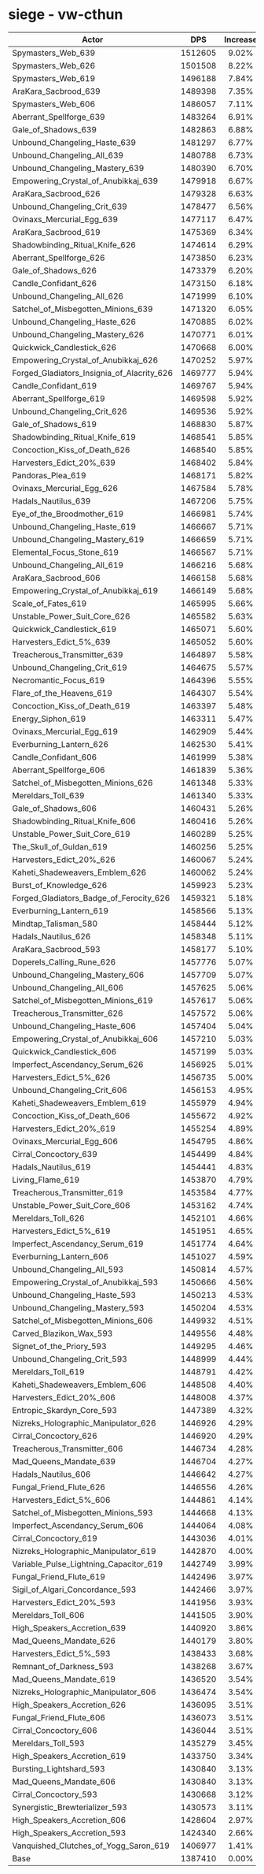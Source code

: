 # siege - vw-cthun
| Actor | DPS | Increase |
|---|:---:|:---:|
|Spymasters_Web_639|1512605|9.02%|
|Spymasters_Web_626|1501508|8.22%|
|Spymasters_Web_619|1496188|7.84%|
|AraKara_Sacbrood_639|1489398|7.35%|
|Spymasters_Web_606|1486057|7.11%|
|Aberrant_Spellforge_639|1483264|6.91%|
|Gale_of_Shadows_639|1482863|6.88%|
|Unbound_Changeling_Haste_639|1481297|6.77%|
|Unbound_Changeling_All_639|1480788|6.73%|
|Unbound_Changeling_Mastery_639|1480390|6.70%|
|Empowering_Crystal_of_Anubikkaj_639|1479918|6.67%|
|AraKara_Sacbrood_626|1479328|6.63%|
|Unbound_Changeling_Crit_639|1478477|6.56%|
|Ovinaxs_Mercurial_Egg_639|1477117|6.47%|
|AraKara_Sacbrood_619|1475369|6.34%|
|Shadowbinding_Ritual_Knife_626|1474614|6.29%|
|Aberrant_Spellforge_626|1473850|6.23%|
|Gale_of_Shadows_626|1473379|6.20%|
|Candle_Confidant_626|1473150|6.18%|
|Unbound_Changeling_All_626|1471999|6.10%|
|Satchel_of_Misbegotten_Minions_639|1471320|6.05%|
|Unbound_Changeling_Haste_626|1470885|6.02%|
|Unbound_Changeling_Mastery_626|1470771|6.01%|
|Quickwick_Candlestick_626|1470668|6.00%|
|Empowering_Crystal_of_Anubikkaj_626|1470252|5.97%|
|Forged_Gladiators_Insignia_of_Alacrity_626|1469777|5.94%|
|Candle_Confidant_619|1469767|5.94%|
|Aberrant_Spellforge_619|1469598|5.92%|
|Unbound_Changeling_Crit_626|1469536|5.92%|
|Gale_of_Shadows_619|1468830|5.87%|
|Shadowbinding_Ritual_Knife_619|1468541|5.85%|
|Concoction_Kiss_of_Death_626|1468540|5.85%|
|Harvesters_Edict_20%_639|1468402|5.84%|
|Pandoras_Plea_619|1468171|5.82%|
|Ovinaxs_Mercurial_Egg_626|1467584|5.78%|
|Hadals_Nautilus_639|1467206|5.75%|
|Eye_of_the_Broodmother_619|1466981|5.74%|
|Unbound_Changeling_Haste_619|1466667|5.71%|
|Unbound_Changeling_Mastery_619|1466659|5.71%|
|Elemental_Focus_Stone_619|1466567|5.71%|
|Unbound_Changeling_All_619|1466216|5.68%|
|AraKara_Sacbrood_606|1466158|5.68%|
|Empowering_Crystal_of_Anubikkaj_619|1466149|5.68%|
|Scale_of_Fates_619|1465995|5.66%|
|Unstable_Power_Suit_Core_626|1465582|5.63%|
|Quickwick_Candlestick_619|1465071|5.60%|
|Harvesters_Edict_5%_639|1465052|5.60%|
|Treacherous_Transmitter_639|1464897|5.58%|
|Unbound_Changeling_Crit_619|1464675|5.57%|
|Necromantic_Focus_619|1464396|5.55%|
|Flare_of_the_Heavens_619|1464307|5.54%|
|Concoction_Kiss_of_Death_619|1463397|5.48%|
|Energy_Siphon_619|1463311|5.47%|
|Ovinaxs_Mercurial_Egg_619|1462909|5.44%|
|Everburning_Lantern_626|1462530|5.41%|
|Candle_Confidant_606|1461999|5.38%|
|Aberrant_Spellforge_606|1461839|5.36%|
|Satchel_of_Misbegotten_Minions_626|1461348|5.33%|
|Mereldars_Toll_639|1461340|5.33%|
|Gale_of_Shadows_606|1460431|5.26%|
|Shadowbinding_Ritual_Knife_606|1460416|5.26%|
|Unstable_Power_Suit_Core_619|1460289|5.25%|
|The_Skull_of_Guldan_619|1460256|5.25%|
|Harvesters_Edict_20%_626|1460067|5.24%|
|Kaheti_Shadeweavers_Emblem_626|1460062|5.24%|
|Burst_of_Knowledge_626|1459923|5.23%|
|Forged_Gladiators_Badge_of_Ferocity_626|1459321|5.18%|
|Everburning_Lantern_619|1458566|5.13%|
|Mindtap_Talisman_580|1458444|5.12%|
|Hadals_Nautilus_626|1458348|5.11%|
|AraKara_Sacbrood_593|1458177|5.10%|
|Doperels_Calling_Rune_626|1457776|5.07%|
|Unbound_Changeling_Mastery_606|1457709|5.07%|
|Unbound_Changeling_All_606|1457625|5.06%|
|Satchel_of_Misbegotten_Minions_619|1457617|5.06%|
|Treacherous_Transmitter_626|1457572|5.06%|
|Unbound_Changeling_Haste_606|1457404|5.04%|
|Empowering_Crystal_of_Anubikkaj_606|1457210|5.03%|
|Quickwick_Candlestick_606|1457199|5.03%|
|Imperfect_Ascendancy_Serum_626|1456925|5.01%|
|Harvesters_Edict_5%_626|1456735|5.00%|
|Unbound_Changeling_Crit_606|1456153|4.95%|
|Kaheti_Shadeweavers_Emblem_619|1455979|4.94%|
|Concoction_Kiss_of_Death_606|1455672|4.92%|
|Harvesters_Edict_20%_619|1455254|4.89%|
|Ovinaxs_Mercurial_Egg_606|1454795|4.86%|
|Cirral_Concoctory_639|1454499|4.84%|
|Hadals_Nautilus_619|1454441|4.83%|
|Living_Flame_619|1453870|4.79%|
|Treacherous_Transmitter_619|1453584|4.77%|
|Unstable_Power_Suit_Core_606|1453162|4.74%|
|Mereldars_Toll_626|1452101|4.66%|
|Harvesters_Edict_5%_619|1451951|4.65%|
|Imperfect_Ascendancy_Serum_619|1451774|4.64%|
|Everburning_Lantern_606|1451027|4.59%|
|Unbound_Changeling_All_593|1450814|4.57%|
|Empowering_Crystal_of_Anubikkaj_593|1450666|4.56%|
|Unbound_Changeling_Haste_593|1450213|4.53%|
|Unbound_Changeling_Mastery_593|1450204|4.53%|
|Satchel_of_Misbegotten_Minions_606|1449932|4.51%|
|Carved_Blazikon_Wax_593|1449556|4.48%|
|Signet_of_the_Priory_593|1449295|4.46%|
|Unbound_Changeling_Crit_593|1448999|4.44%|
|Mereldars_Toll_619|1448791|4.42%|
|Kaheti_Shadeweavers_Emblem_606|1448508|4.40%|
|Harvesters_Edict_20%_606|1448008|4.37%|
|Entropic_Skardyn_Core_593|1447389|4.32%|
|Nizreks_Holographic_Manipulator_626|1446926|4.29%|
|Cirral_Concoctory_626|1446920|4.29%|
|Treacherous_Transmitter_606|1446734|4.28%|
|Mad_Queens_Mandate_639|1446704|4.27%|
|Hadals_Nautilus_606|1446642|4.27%|
|Fungal_Friend_Flute_626|1446556|4.26%|
|Harvesters_Edict_5%_606|1444861|4.14%|
|Satchel_of_Misbegotten_Minions_593|1444668|4.13%|
|Imperfect_Ascendancy_Serum_606|1444064|4.08%|
|Cirral_Concoctory_619|1443036|4.01%|
|Nizreks_Holographic_Manipulator_619|1442870|4.00%|
|Variable_Pulse_Lightning_Capacitor_619|1442749|3.99%|
|Fungal_Friend_Flute_619|1442496|3.97%|
|Sigil_of_Algari_Concordance_593|1442466|3.97%|
|Harvesters_Edict_20%_593|1441956|3.93%|
|Mereldars_Toll_606|1441505|3.90%|
|High_Speakers_Accretion_639|1440920|3.86%|
|Mad_Queens_Mandate_626|1440179|3.80%|
|Harvesters_Edict_5%_593|1438433|3.68%|
|Remnant_of_Darkness_593|1438268|3.67%|
|Mad_Queens_Mandate_619|1436520|3.54%|
|Nizreks_Holographic_Manipulator_606|1436474|3.54%|
|High_Speakers_Accretion_626|1436095|3.51%|
|Fungal_Friend_Flute_606|1436073|3.51%|
|Cirral_Concoctory_606|1436044|3.51%|
|Mereldars_Toll_593|1435279|3.45%|
|High_Speakers_Accretion_619|1433750|3.34%|
|Bursting_Lightshard_593|1430840|3.13%|
|Mad_Queens_Mandate_606|1430840|3.13%|
|Cirral_Concoctory_593|1430668|3.12%|
|Synergistic_Brewterializer_593|1430573|3.11%|
|High_Speakers_Accretion_606|1428604|2.97%|
|High_Speakers_Accretion_593|1424340|2.66%|
|Vanquished_Clutches_of_Yogg_Saron_619|1406977|1.41%|
|Base|1387410|0.00%|
